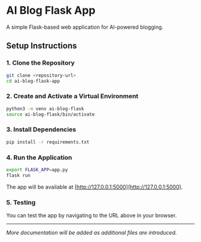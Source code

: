 # AI Blog Flask App

A simple Flask-based web application for AI-powered blogging.

## Setup Instructions

### 1. Clone the Repository

```bash
git clone <repository-url>
cd ai-blog-flask-app
```

### 2. Create and Activate a Virtual Environment

```bash
python3 -m venv ai-blog-flask
source ai-blog-flask/bin/activate
```

### 3. Install Dependencies

```bash
pip install -r requirements.txt
```

### 4. Run the Application

```bash
export FLASK_APP=app.py
flask run
```

The app will be available at [http://127.0.0.1:5000](http://127.0.0.1:5000).

### 5. Testing

You can test the app by navigating to the URL above in your browser.

---

*More documentation will be added as additional files are introduced.*
